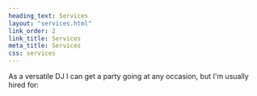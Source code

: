 ```yaml
---
heading_text: Services
layout: "services.html"
link_order: 2
link_title: Services
meta_title: Services
css: services
---
```


As a versatile DJ I can get a party going at any occasion, but I'm usually hired for:
